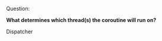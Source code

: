 Question:

**What determines which thread(s) the coroutine will run on?**

<div class="hint">
  Dispatcher
</div>

